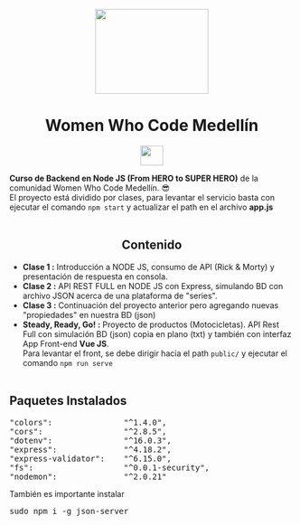<p align="center">
    <img src="https://pbs.twimg.com/profile_images/1077983059121790976/mVP8DwV5_400x400.jpg" width="200" height="150">
</p>

<h1 align=center>Women Who Code Medellín</h1>
<p align="center">
    <img src="https://cdn.icon-icons.com/icons2/2107/PNG/512/file_type_node_icon_130301.png" width="40" height="35">
</p>
<b>Curso de Backend en Node JS (From HERO to SUPER HERO)</b> de la comunidad Women Who Code Medellín. 😎<br>
El proyecto está dividido por clases, para levantar el servicio basta con ejecutar el comando <code>npm start</code> y actualizar el path en el archivo <b>app.js</b><br><br>
<h2 align="center">Contenido</h2>

- <b>Clase 1 :</b> Introducción a NODE JS, consumo de API (Rick & Morty) y presentación de respuesta en consola.
- <b>Clase 2 :</b> API REST FULL en NODE JS con Express, simulando BD con archivo JSON acerca de una plataforma de "series".
- <b>Clase 3 :</b> Continuación del proyecto anterior pero agregando nuevas "propiedades" en nuestra BD (json)
- <b>Steady, Ready, Go! :</b> Proyecto de productos (Motocicletas). API Rest Full con simulación BD (json) copia en plano (txt) y también con interfaz App Front-end <b>Vue JS</b>.<br>Para levantar el front, se debe dirigir hacia el path <code>public/</code> y ejecutar el comando <code>npm run serve</code>
<br><br>
<h2>Paquetes Instalados</h2>
<pre>
"colors":               "^1.4.0",
"cors":                 "^2.8.5",
"dotenv":               "^16.0.3",
"express":              "^4.18.2",
"express-validator":    "^6.15.0",
"fs":                   "^0.0.1-security",
"nodemon":              "^2.0.21"
</pre>
También es importante instalar<pre>sudo npm i -g json-server</pre>
